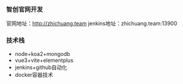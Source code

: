 ### 智创官网开发 
官网地址：http://zhichuang.team
jenkins地址：zhichuang.team:13900

### 技术栈
- node+koa2+mongodb
- vue3+vite+elementplus
- jenkins+github自动化
- docker容器技术